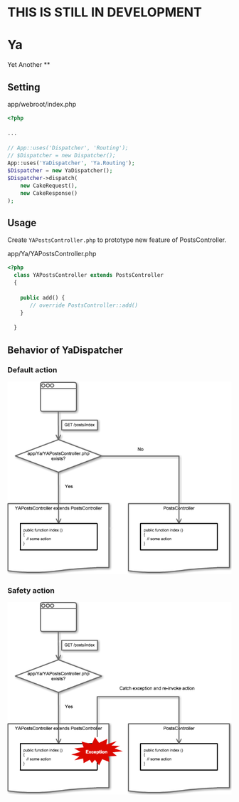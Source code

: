 # THIS IS STILL IN DEVELOPMENT

# Ya

Yet Another **

## Setting

app/webroot/index.php

```php
<?php

...

// App::uses('Dispatcher', 'Routing');
// $Dispatcher = new Dispatcher();
App::uses('YaDispatcher', 'Ya.Routing');
$Dispatcher = new YaDispatcher();
$Dispatcher->dispatch(
    new CakeRequest(),
    new CakeResponse()
);
```

## Usage

Create `YAPostsController.php` to prototype new feature of PostsController.

app/Ya/YAPostsController.php

```php
<?php
  class YAPostsController extends PostsController
  {

    public add() {
       // override PostsController::add()
    }

  }
```

## Behavior of YaDispatcher

### Default action

![default flow](default.png)

### Safety action

![safety flow](safety.png)
